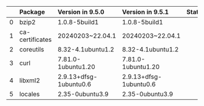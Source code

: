 <!-- markdown-link-check-disable -->

|    | Package         | Version in 9.5.0       | Version in 9.5.1       | Status   |
|---:|:----------------|:-----------------------|:-----------------------|:---------|
|  0 | bzip2           | 1.0.8-5build1          | 1.0.8-5build1          |          |
|  1 | ca-certificates | 20240203~22.04.1       | 20240203~22.04.1       |          |
|  2 | coreutils       | 8.32-4.1ubuntu1.2      | 8.32-4.1ubuntu1.2      |          |
|  3 | curl            | 7.81.0-1ubuntu1.20     | 7.81.0-1ubuntu1.20     |          |
|  4 | libxml2         | 2.9.13+dfsg-1ubuntu0.6 | 2.9.13+dfsg-1ubuntu0.6 |          |
|  5 | locales         | 2.35-0ubuntu3.9        | 2.35-0ubuntu3.9        |          |